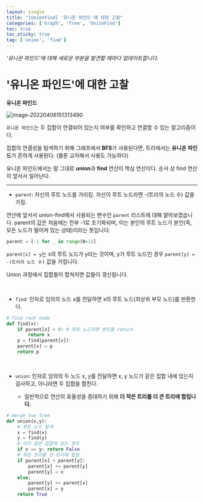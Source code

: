 ```yaml
---
layout: single
title: "[UnionFind] '유니온 파인드'에 대한 고찰"
categories: ['Graph', 'Tree', 'UnionFind']
toc: true
toc_sticky: true
tag: ['union', 'find']
---
```


_'유니온 파인드'에 대해 새로운 부분을 발견할 때마다 업데이트합니다._

# '유니온 파인드'에 대한 고찰

**유니온 파인드**

![image-20220406151313490](https://user-images.githubusercontent.com/70505378/161908002-3e70efbc-7158-4f87-a1e8-52277a4c0f0c.png)

`유니온 파인드`는 두 집합이 연결되어 있는지 여부를 확인하고 연결할 수 있는 알고리즘이다. 

집합의 연결성을 탐색하기 위해 그래프에서 **BFS**가 사용된다면, 트리에서는 **유니온 파인드**가 흔하게 사용된다. (물론 교차해서 사용도 가능하다)

유니온 파인드에서는 말 그대로 **union**과 **find** 연산이 핵심 연산이다. 순서 상 find 연산이 앞서서 일어난다. 

---



* `parent`: 자신의 루트 노드를 가리킴. 자신이 루트 노드라면 -(트리의 노드 수) 값을 가짐. 

연산에 앞서서 union-find에서 사용되는 변수인 `parent` 리스트에 대해 알아보겠습니다. parent의 값은 처음에는 전부 -1로 초기화되며, 이는 본인의 루트 노드가 본인(즉, 모든 노드가 떨어져 있는 상태)이라는 뜻입니다. 

```python
parent = [-1 for _ in range(N+1)]
```

 `parent[x] = y`는 x의 루트 노드가 y라는 것이며, y가 루트 노드인 경우 `parent[y] = -(트리의 노드 수)` 값을 가집니다. 

Union 과정에서 집합들이 합쳐지면 값들이 갱신됩니다. 

<br>

* `find`: 인자로 임의의 노드 x를 전달하면 x의 루트 노드(최상위 부모 노드)를 반환한다. 

```python
# find root node
def find(x):
    if parent[x] < 0: # 루트 노드라면 본인을 return
        return x
    p = find(parent[x])
    parent[x] = p
    return p
```



<br>

* `union`: 인자로 임의의 두 노드 x, y를 전달하면 x, y 노드가 같은 집합 내에 있는지 검사하고, 아니라면 두 집합을 합친다. 

  * 일반적으로 연산의 효율성을 증대하기 위해 **더 작은 트리를 더 큰 트리에 합칩니다.**


```python
# merge two tree
def union(x,y):
    # 루트 노드 탐색
    x = find(x)
    y = find(y)
    # 이미 같은 집합에 있는 경우
    if x == y: return False
    # 작은 트리를 큰 트리에 합침
    if parent[x] < parent[y]:
        parent[x] += parent[y]
        parent[y] = x
    else:
        parent[y] += parent[x]
        parent[x] = y
    return True
```























<br>













